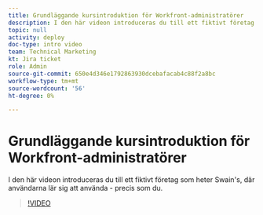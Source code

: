 ```yaml
---
title: Grundläggande kursintroduktion för Workfront-administratörer
description: I den här videon introduceras du till ett fiktivt företag som heter Swain's, där användarna lär sig att använda - precis som du.
topic: null
activity: deploy
doc-type: intro video
team: Technical Marketing
kt: Jira ticket
role: Admin
source-git-commit: 650e4d346e1792863930dcebafacab4c88f2a8bc
workflow-type: tm+mt
source-wordcount: '56'
ht-degree: 0%

---
```


# Grundläggande kursintroduktion för Workfront-administratörer

I den här videon introduceras du till ett fiktivt företag som heter Swain&#39;s, där användarna lär sig att använda - precis som du.

>[!VIDEO](https://video.tv.adobe.com/v/335064/?quality=12&learn=on)
